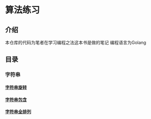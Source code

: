 # 算法练习

## 介绍
本仓库的代码为笔者在学习编程之法这本书是做的笔记
编程语言为Golang

## 目录
### 字符串
#### [字符串旋转](https://gitee.com/yuweiwuyazi/bianchengzhuji/tree/master/tstring)
#### [字符串包含](https://gitee.com/yuweiwuyazi/bianchengzhuji/tree/master/tstring/demo3)
#### [字符串全排列](https://gitee.com/yuweiwuyazi/bianchengzhuji/tree/master/tstring/demo4)